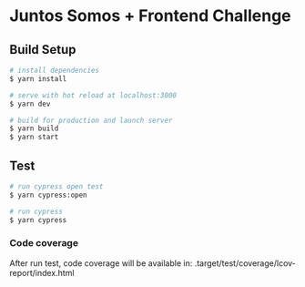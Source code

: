 # Juntos Somos + Frontend Challenge

## Build Setup

```bash
# install dependencies
$ yarn install

# serve with hot reload at localhost:3000
$ yarn dev

# build for production and launch server
$ yarn build
$ yarn start
```

## Test

```bash
# run cypress open test
$ yarn cypress:open

# run cypress
$ yarn cypress

```

### Code coverage
After run test, code coverage will be available in: .target/test/coverage/lcov-report/index.html
